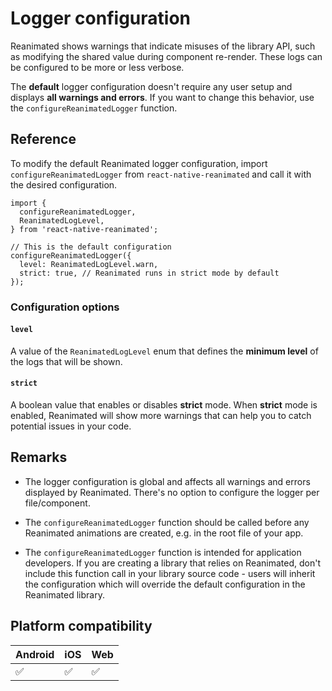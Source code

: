 # Logger configuration

Reanimated shows warnings that indicate misuses of the library API, such as modifying the shared value during component re-render. These logs can be configured to be more or less verbose.

The **default** logger configuration doesn't require any user setup and displays **all warnings and errors**. If you want to change this behavior, use the `configureReanimatedLogger` function.

## Reference

To modify the default Reanimated logger configuration, import `configureReanimatedLogger` from `react-native-reanimated` and call it with the desired configuration.

```
import {
  configureReanimatedLogger,
  ReanimatedLogLevel,
} from 'react-native-reanimated';

// This is the default configuration
configureReanimatedLogger({
  level: ReanimatedLogLevel.warn,
  strict: true, // Reanimated runs in strict mode by default
});
```

### Configuration options

#### `level`

A value of the `ReanimatedLogLevel` enum that defines the **minimum level** of the logs that will be shown.

#### `strict`

A boolean value that enables or disables **strict** mode. When **strict** mode is enabled, Reanimated will show more warnings that can help you to catch potential issues in your code.

## Remarks

* The logger configuration is global and affects all warnings and errors displayed by Reanimated. There's no option to configure the logger per file/component.

* The `configureReanimatedLogger` function should be called before any Reanimated animations are created, e.g. in the root file of your app.

* The `configureReanimatedLogger` function is intended for application developers. If you are creating a library that relies on Reanimated, don't include this function call in your library source code - users will inherit the configuration which will override the default configuration in the Reanimated library.

## Platform compatibility

|Android|iOS|Web|
|-|-|-|
|✅|✅|✅|
